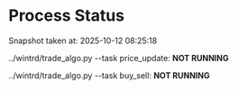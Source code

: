 # Process Status

Snapshot taken at: 2025-10-12 08:25:18

../wintrd/trade_algo.py --task price_update: **NOT RUNNING**

../wintrd/trade_algo.py --task buy_sell: **NOT RUNNING**

